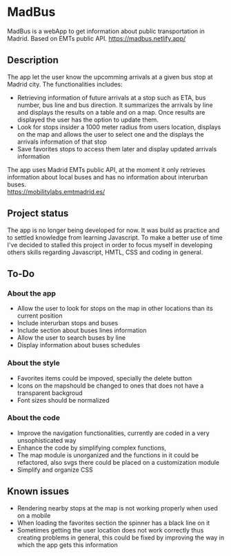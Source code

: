 # MadBus

MadBus is a webApp to get information about public transportation in Madrid. Based on EMTs public API.
https://madbus.netlify.app/

## Description

The app let the user know the upcomming arrivals at a given bus stop at Madrid city. The functionalities includes:

- Retrieving information of future arrivals at a stop such as ETA, bus number, bus line and bus direction. It summarizes the arrivals by line and displays the results on a table and on a map. Once results are displayed the user has the option to update them.
- Look for stops insider a 1000 meter radius from users location, displays on the map and allows the user to select one and the displays the arrivals information of that stop
- Save favorites stops to access them later and display updated arrivals information

The app uses Madrid EMTs public API, at the moment it only retrieves information about local buses and has no information about interurban buses.  
https://mobilitylabs.emtmadrid.es/

## Project status

The app is no longer being developed for now. It was build as practice and to settled knowledge from learning Javascript. To make a better use of time I've decided to stalled this project in order to focus myself in developing others skills regarding Javascript, HMTL, CSS and coding in general.

## To-Do

### About the app

- Allow the user to look for stops on the map in other locations than its current position
- Include interurban stops and buses
- Include section about buses lines information
- Allow the user to search buses by line
- Display information about buses schedules

### About the style

- Favorites items could be impoved, specially the delete button
- Icons on the mapshould be changed to ones that does not have a transparent backgroud
- Font sizes should be normalized

### About the code

- Improve the navigation functionalities, currently are coded in a very unsophisticated way
- Enhance the code by simplifying complex functions,
- The map module is unorganized and the functions in it could be refactored, also svgs there could be placed on a customization module
- Simplify and organize CSS

## Known issues

- Rendering nearby stops at the map is not working properly when used on a mobile
- When loading the favorites section the spinner has a black line on it
- Sometimes getting the user location does not work correctly thus creating problems in general, this could be fixed by improving the way in which the app gets this information
